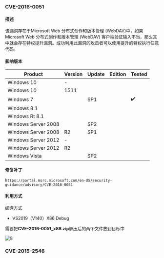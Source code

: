 ### CVE-2016-0051

#### 描述

该漏洞存在于Microsoft Web 分布式创作和版本管理 (WebDAV)中，如果 Microsoft Web 分布式创作和版本管理 (WebDAV) 客户端验证输入不当，那么其中就会存在特权提升漏洞。成功利用此漏洞的攻击者可以使用提升的特权执行任意代码。

#### 影响版本

| Product             | Version | Update | Edition | Tested             |
| ------------------- | ------- | ------ | ------- | ------------------ |
| Windows 10          | -       |        |         |                    |
| Windows 10          | 1511    |        |         |                    |
| Windows 7           |         | SP1    |         | :heavy_check_mark: |
| Windows 8.1         |         |        |         |                    |
| Windows Rt 8.1      |         |        |         |                    |
| Windows Server 2008 |         | SP2    |         |                    |
| Windows Server 2008 | R2      | SP1    |         |                    |
| Windows Server 2012 | -       |        |         |                    |
| Windows Server 2012 | R2      |        |         |                    |
| Windows Vista       |         | SP2    |         |                    |

#### 修复补丁

```
https://portal.msrc.microsoft.com/en-US/security-guidance/advisory/CVE-2016-0051
```

#### 利用方式

编译方式

- VS2019（V140）X86 Debug

需要把**CVE-2016-0051_x86.zip**解压后的两个文件放到目标中

![8](https://github.com/Ascotbe/Random-img/blob/master/WindowsKernelExploits/CVE-2016-0051_win7_x86.gif?raw=true)

### CVE-2015-2546